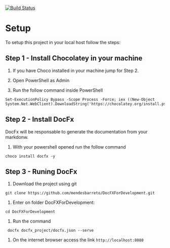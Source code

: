 [![Build Status](https://dev.azure.com/DouglasMendes0782/ProjectClient/_apis/build/status/mendesbarreto.DocFXForDevelopment?branchName=master)](https://dev.azure.com/DouglasMendes0782/ProjectClient/_build/latest?definitionId=1&branchName=master)

# Setup

To setup this project in your local host follow the steps:

## Step 1 - Install Chocolatey in your machine

1. If you have Choco installed in your machine jump for Step 2.

1. Open PowerShell as Admin
1. Run the follow command inside PowerShell

```shell
Set-ExecutionPolicy Bypass -Scope Process -Force; iex ((New-Object System.Net.WebClient).DownloadString('https://chocolatey.org/install.ps1'))
```


## Step 2 - Install DocFx

DocFx will be responsable to generate the documentation from your markdonw.

1. With your powershell opened run the follow command

```
choco install docfx -y
```

## Step 3 - Runing DocFx

1. Download the project using git

````git
git clone https://github.com/mendesbarreto/DocFXForDevelopment.git
````

1. Enter on folder  DocFXForDevelopment:

```shell
cd DocFXForDevelopment
``` 

1. Run the command

```shell
 docfx docfx_project/docfx.json --serve
```

1. On the internet browser access the link ```http://localhost:8080```
